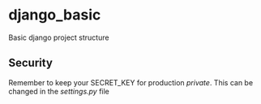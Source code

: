 # django_basic
Basic django project structure

## Security
Remember to keep your SECRET_KEY for production *private*. This can be changed in the _settings.py_ file
